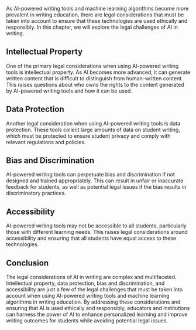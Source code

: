 

As AI-powered writing tools and machine learning algorithms become more prevalent in writing education, there are legal considerations that must be taken into account to ensure that these technologies are used ethically and responsibly. In this chapter, we will explore the legal challenges of AI in writing.

Intellectual Property
---------------------

One of the primary legal considerations when using AI-powered writing tools is intellectual property. As AI becomes more advanced, it can generate written content that is difficult to distinguish from human-written content. This raises questions about who owns the rights to the content generated by AI-powered writing tools and how it can be used.

Data Protection
---------------

Another legal consideration when using AI-powered writing tools is data protection. These tools collect large amounts of data on student writing, which must be protected to ensure student privacy and comply with relevant regulations and policies.

Bias and Discrimination
-----------------------

AI-powered writing tools can perpetuate bias and discrimination if not designed and trained appropriately. This can result in unfair or inaccurate feedback for students, as well as potential legal issues if the bias results in discriminatory practices.

Accessibility
-------------

AI-powered writing tools may not be accessible to all students, particularly those with different learning needs. This raises legal considerations around accessibility and ensuring that all students have equal access to these technologies.

Conclusion
----------

The legal considerations of AI in writing are complex and multifaceted. Intellectual property, data protection, bias and discrimination, and accessibility are just a few of the legal challenges that must be taken into account when using AI-powered writing tools and machine learning algorithms in writing education. By addressing these considerations and ensuring that AI is used ethically and responsibly, educators and institutions can harness the power of AI to enhance personalized learning and improve writing outcomes for students while avoiding potential legal issues.
